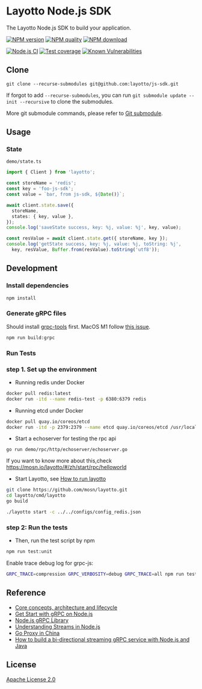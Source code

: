 # Layotto Node.js SDK

The Layotto Node.js SDK to build your application.

[![NPM version](https://img.shields.io/npm/v/layotto.svg?style=flat-square)](https://npmjs.org/package/layotto)
[![NPM quality](https://npm.packagequality.com/shield/layotto.svg?style=flat-square)](https://packagequality.com/#?package=layotto)
[![NPM download](https://img.shields.io/npm/dm/layotto.svg?style=flat-square)](https://npmjs.org/package/layotto)

[![Node.js CI](https://github.com/layotto/js-sdk/actions/workflows/nodejs.yml/badge.svg)](https://github.com/layotto/js-sdk/actions/workflows/nodejs.yml)
[![Test coverage](https://img.shields.io/codecov/c/github/layotto/js-sdk.svg?style=flat-square)](https://codecov.io/gh/layotto/js-sdk)
[![Known Vulnerabilities](https://snyk.io/test/npm/layotto/badge.svg?style=flat-square)](https://snyk.io/test/npm/layotto)

## Clone
```shell
git clone --recurse-submodules git@github.com:layotto/js-sdk.git
```

If forgot to add `--recurse-submodules`, you can run `git submodule update --init --recursive` to clone the submodules.

More git submodule commands, please refer to [Git submodule](https://git-scm.com/book/en/v2/Git-Tools-Submodules).

## Usage

### State

`demo/state.ts`

```ts
import { Client } from 'layotto';

const storeName = 'redis';
const key = 'foo-js-sdk';
const value = `bar, from js-sdk, ${Date()}`;

await client.state.save({
  storeName, 
  states: { key, value },
});
console.log('saveState success, key: %j, value: %j', key, value);

const resValue = await client.state.get({ storeName, key });
console.log('getState success, key: %j, value: %j, toString: %j',
  key, resValue, Buffer.from(resValue).toString('utf8'));
```

## Development

### Install dependencies

```bash
npm install
```

### Generate gRPC files

Should install [grpc-tools](https://github.com/grpc/grpc-node) first.
MacOS M1 follow [this issue](https://github.com/grpc/grpc-node/issues/1405).

```bash
npm run build:grpc
```

### Run Tests
### step 1. Set up the environment

- Running redis under Docker

```bash
docker pull redis:latest
docker run -itd --name redis-test -p 6380:6379 redis
```

- Running etcd under Docker

```bash
docker pull quay.io/coreos/etcd
docker run -itd -p 2379:2379 --name etcd quay.io/coreos/etcd /usr/local/bin/etcd -advertise-client-urls http://0.0.0.0:2379 -listen-client-urls http://0.0.0.0:2379
```

- Start a echoserver for testing the rpc api
```shell
go run demo/rpc/http/echoserver/echoserver.go
```

If you want to know more about this,check https://mosn.io/layotto/#/zh/start/rpc/helloworld

- Start Layotto, see [How to run layotto](https://mosn.io/layotto/#/zh/start/state/start?id=%e7%ac%ac%e4%ba%8c%e6%ad%a5%ef%bc%9a%e8%bf%90%e8%a1%8clayotto)

```bash
git clone https://github.com/mosn/layotto.git
cd layotto/cmd/layotto
go build

./layotto start -c ../../configs/config_redis.json
```

### step 2: Run the tests
- Then, run the test script by npm

```bash
npm run test:unit
```

Enable trace debug log for grpc-js:

```bash
GRPC_TRACE=compression GRPC_VERBOSITY=debug GRPC_TRACE=all npm run test test/unit/client/Invoker.test.ts
```

## Reference

- [Core concepts, architecture and lifecycle](https://grpc.io/docs/what-is-grpc/core-concepts/)
- [Get Start with gRPC on Node.js](https://grpc.io/docs/languages/node/quickstart/)
- [Node.js gRPC Library](https://grpc.github.io/grpc/node/)
- [Understanding Streams in Node.js](https://nodesource.com/blog/understanding-streams-in-nodejs/)
- [Go Proxy in China](https://learnku.com/go/wikis/38122)
- [How to build a bi-directional streaming gRPC service with Node.js and Java](https://medium.com/@Mark.io/bi-directional-streaming-grpc-with-node-js-and-java-7cbe0f1e0693)

## License

[Apache License 2.0](LICENSE)

